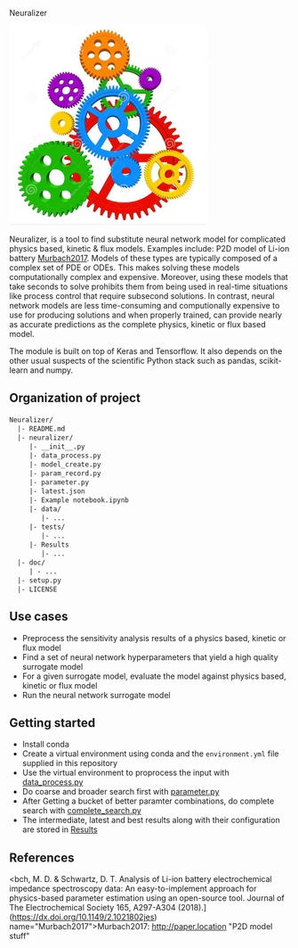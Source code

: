  Neuralizer

![Neuralizer logo](https://github.com/BeckResearchLab/Neuralizer/blob/master/Logo.png)

Neuralizer, is a tool to find substitute neural network model for complicated physics based, kinetic & flux models. Examples include: P2D model of Li-ion battery [Murbach2017](#Murbach2017). Models of these types are typically composed of a complex set of PDE or ODEs. This makes solving these models computationally complex and expensive.  Moreover, using these models that take seconds to solve prohibits them from being used in real-time situations like process control that require subsecond solutions. In contrast, neural network models are less time-consuming and computionally expensive to use for producing solutions and when properly trained, can provide nearly as accurate predictions as the complete physics, kinetic or flux based model.

The module is built on top of Keras and Tensorflow.  It also depends on the other usual suspects of the scientific Python stack such as pandas, scikit-learn and numpy.

Organization of project 
-----------------------
    Neuralizer/
      |- README.md
      |- neuralizer/
         |- __init__.py
         |- data_process.py
         |- model_create.py
         |- param_record.py
         |- parameter.py
         |- latest.json
         |- Example notebook.ipynb
         |- data/
            |- ...
         |- tests/
            |- ...
         |- Results
            |- ...
      |- doc/
         | - ...
      |- setup.py
      |- LICENSE

Use cases
----------------
* Preprocess the sensitivity analysis results of a physics based, kinetic or flux model
* Find a set of neural network hyperparameters that yield a high quality surrogate model
* For a given surrogate model, evaluate the model against physics based, kinetic or flux model
* Run the neural network surrogate model

Getting started
-----------------
* Install conda
* Create a virtual environment using conda and the `environment.yml` file supplied in this repository
* Use the virtual environment to proprocess the input with [data_process.py](https://github.com/BeckResearchLab/Neuralizer/blob/organizer/model_create/data_process.py)
* Do coarse and broader  search first with [parameter.py](https://github.com/BeckResearchLab/Neuralizer/blob/organizer/model_create/parameter.py)
* After Getting a bucket of better paramter combinations, do complete search with [complete_search.py](https://github.com/BeckResearchLab/Neuralizer/blob/organizer/model_create/complete_search.py)
* The intermediate, latest and best results along with their configuration are stored in [Results](https://github.com/BeckResearchLab/Neuralizer/tree/organizer/model_create/Results)


References
-----------------
<bch, M. D. & Schwartz, D. T. Analysis of Li-ion battery electrochemical impedance spectroscopy data: An easy-to-implement approach for physics-based parameter estimation using an open-source tool. Journal of The Electrochemical Society 165, A297-A304 (2018).](https://dx.doi.org/10.1149/2.1021802jes) name="Murbach2017">Murbach2017: http://paper.location "P2D model stuff"</a>
